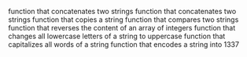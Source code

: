 function that concatenates two strings
function that concatenates two strings
function that copies a string
function that compares two strings
function that reverses the content of an array of integers
function that changes all lowercase letters of a string to uppercase
function that capitalizes all words of a string
function that encodes a string into 1337
